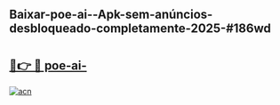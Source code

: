 ## Baixar-poe-ai--Apk-sem-anúncios-desbloqueado-completamente-2025-#186wd

# <h2><a href="https://ainizakaria.my?title=poe-ai-&ref=20M">🔗👉 🔴 poe-ai-</a></h2>

[![acn](https://github.com/user-attachments/assets/0f9c940e-d8b0-45ae-aac7-cd30a18b3e1c)](https://ainizakaria.my?title=poe-ai-&ref=20M)

